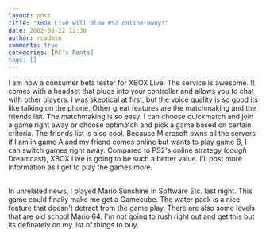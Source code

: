 ```yaml
---
layout: post
title: "XBOX Live will blow PS2 online away!"
date: 2002-08-22 12:30
author: rcadmin
comments: true
categories: [RC's Rants]
tags: []
---
```

I am now a consumer beta tester for XBOX Live. The service is awesome. It comes with a headset that plugs into your controller and allows you to chat with other players. I was skeptical at first, but the voice quality is so good its like talking on the phone. Other great features are the matchmaking and the friends list. The matchmaking is so easy. I can choose quickmatch and join a game right away or choose optimatch and pick a game based on certain criteria. The friends list is also cool. Because Microsoft owns all the servers if I am in game A and my friend comes online but wants to play game B, I can switch games right away. Compared to PS2's online strategy (*cough* Dreamcast), XBOX Live is going to be such a better value. I'll post more information as I get to play the games more.
<br />

<br />
In unrelated news, I played Mario Sunshine in Software Etc. last night. This game could finally make me get a Gamecube. The water pack is a nice feature that doesn't detract from the game play. There are also some levels that are old school Mario 64. I'm not going to rush right out and get this but its definately on my list of things to buy.
